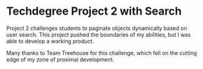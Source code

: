# Techdegree Project 2 with Search

Project 2 challenges students to paginate objects dynamically based on user search. This project pushed the boundaries of my abilities, but I was able to develop a working product.

Many thanks to Team Treehouse for this challenge, which fell on the cutting edge of my zone of proximal development.
